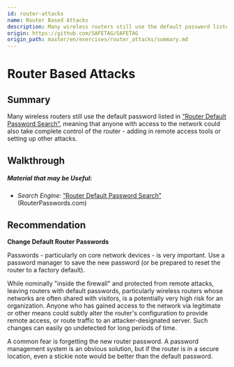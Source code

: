 ```yaml
---
id: router-attacks
name: Router Based Attacks
description: Many wireless routers still use the default password listed in [“Router Default Password...
origin: https://github.com/SAFETAG/SAFETAG
origin_path: master/en/exercises/router_attacks/summary.md
---
```

# Router Based Attacks

## Summary

Many wireless routers still use the default password listed in [“Router Default Password Search”](http://www.routerpasswords.com/), meaning that anyone with access to the network could also take complete control of the router - adding in remote access tools or setting up other attacks.




## Walkthrough

##### Material that may be Useful:

  * *Search Engine:* [“Router Default Password Search”](http://www.routerpasswords.com/) (RouterPasswords.com)

## Recommendation

**Change Default Router Passwords**

Passwords - particularly on core network devices - is very important.  Use a password manager to save the new password (or be prepared to reset the router to a factory default).

While nominally "inside the firewall" and protected from remote attacks, leaving routers with default passwords, particularly wireless routers whose networks are often shared with visitors, is a potentially very high risk for an organization.  Anyone who has gained access to the network via legitimate or other means could subtly alter the router's configuration to provide remote access, or route traffic to an attacker-designated server.  Such changes can easily go undetected for long periods of time.

A common fear is forgetting the new router password.  A password management system is an obvious solution, but if the router is in a secure location, even a stickie note would be better than the default password.
